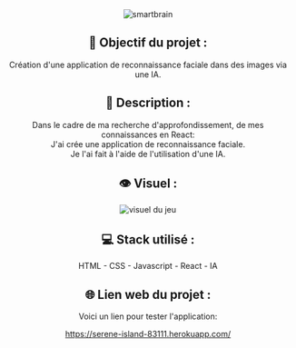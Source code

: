 <div align=center><img src="https://user-images.githubusercontent.com/27373255/131265613-627abb04-a617-458d-8473-b565ad151006.png" alt="smartbrain"/></div>
<h2 align=center>🎯 Objectif du projet :</h2>
<p align=center>Création d'une application de reconnaissance faciale dans des images via une IA.</p>

<h2 align=center>📝 Description :</h2>

<p align=center>Dans le cadre de ma recherche d'approfondissement, de mes connaissances en React:</br>
J'ai crée une application de reconnaissance faciale.</br>
Je l'ai fait à l'aide de l'utilisation d'une IA.</p>

<h2 align=center>👁️ Visuel :</h2>
<div align=center><img src="https://i.postimg.cc/XvK18NBm/memory.jpg" alt="visuel du jeu"</div>

<h2 align=center>💻 Stack utilisé :</h2>

<p align=center>HTML - CSS - Javascript - React - IA</p>

<h2 align=center>🌐 Lien web du projet :</h2>

<p align=center>Voici un lien pour tester l'application:

  <a title="https://serene-island-83111.herokuapp.com/" role="link" target="_blank" class="text-bold" rel="noopener noreferrer" href="https://serene-island-83111.herokuapp.com/">https://serene-island-83111.herokuapp.com/</a></p>

